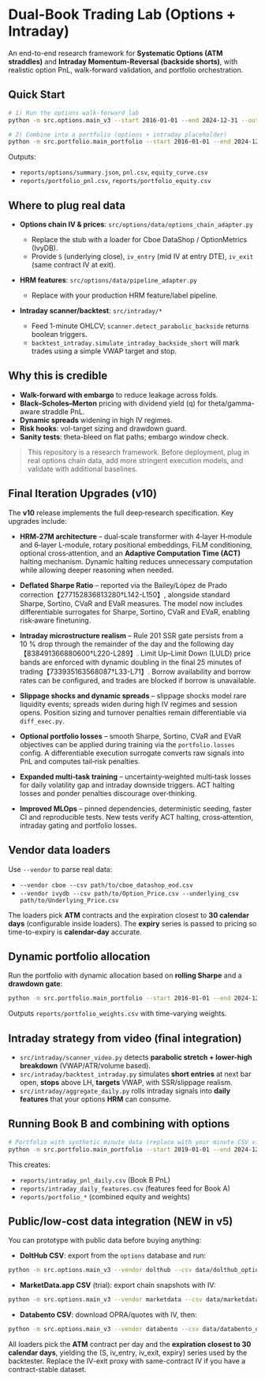 
# Dual-Book Trading Lab (Options + Intraday)

An end-to-end research framework for **Systematic Options (ATM straddles)** and **Intraday Momentum-Reversal (backside shorts)**, with realistic option PnL, walk-forward validation, and portfolio orchestration.

## Quick Start

```bash
# 1) Run the options walk-forward lab
python -m src.options.main_v3 --start 2016-01-01 --end 2024-12-31 --outdir reports/options

# 2) Combine into a portfolio (options + intraday placeholder)
python -m src.portfolio.main_portfolio --start 2016-01-01 --end 2024-12-31 --alloc_options 0.7
```

Outputs:
- `reports/options/summary.json`, `pnl.csv`, `equity_curve.csv`
- `reports/portfolio_pnl.csv`, `reports/portfolio_equity.csv`

## Where to plug real data

- **Options chain IV & prices**: `src/options/data/options_chain_adapter.py`
  - Replace the stub with a loader for Cboe DataShop / OptionMetrics (IvyDB).
  - Provide `S` (underlying close), `iv_entry` (mid IV at entry DTE), `iv_exit` (same contract IV at exit).

- **HRM features**: `src/options/data/pipeline_adapter.py`
  - Replace with your production HRM feature/label pipeline.

- **Intraday scanner/backtest**: `src/intraday/*` 
  - Feed 1-minute OHLCV; `scanner.detect_parabolic_backside` returns boolean triggers.
  - `backtest_intraday.simulate_intraday_backside_short` will mark trades using a simple VWAP target and stop.

## Why this is credible

- **Walk-forward with embargo** to reduce leakage across folds.
- **Black–Scholes–Merton** pricing with dividend yield (q) for theta/gamma-aware straddle PnL.
- **Dynamic spreads** widening in high IV regimes.
- **Risk hooks**: vol-target sizing and drawdown guard.
- **Sanity tests**: theta-bleed on flat paths; embargo window check.

> This repository is a research framework. Before deployment, plug in real options chain data, add more stringent execution models, and validate with additional baselines.

## Final Iteration Upgrades (v10)
The **v10** release implements the full deep‑research specification.  Key upgrades include:

* **HRM‑27M architecture** – dual‑scale transformer with 4‑layer H‑module and 6‑layer L‑module, rotary positional embeddings, FiLM conditioning, optional cross‑attention, and an **Adaptive Computation Time (ACT)** halting mechanism.  Dynamic halting reduces unnecessary computation while allowing deeper reasoning when needed.

* **Deflated Sharpe Ratio** – reported via the Bailey/López de Prado correction【277152836813280†L142-L150】, alongside standard Sharpe, Sortino, CVaR and EVaR measures.  The model now includes differentiable surrogates for Sharpe, Sortino, CVaR and EVaR, enabling risk‑aware finetuning.

* **Intraday microstructure realism** – Rule 201 SSR gate persists from a 10 % drop through the remainder of the day and the following day【838491366880600†L220-L289】.  Limit Up–Limit Down (LULD) price bands are enforced with dynamic doubling in the final 25 minutes of trading【733935163568087†L33-L71】.  Borrow availability and borrow rates can be configured, and trades are blocked if borrow is unavailable.

* **Slippage shocks and dynamic spreads** – slippage shocks model rare liquidity events; spreads widen during high IV regimes and session opens.  Position sizing and turnover penalties remain differentiable via `diff_exec.py`.

* **Optional portfolio losses** – smooth Sharpe, Sortino, CVaR and EVaR objectives can be applied during training via the `portfolio.losses` config.  A differentiable execution surrogate converts raw signals into PnL and computes tail‑risk penalties.

* **Expanded multi‑task training** – uncertainty‑weighted multi‑task losses for daily volatility gap and intraday downside triggers.  ACT halting losses and ponder penalties discourage over‑thinking.

* **Improved MLOps** – pinned dependencies, deterministic seeding, faster CI and reproducible tests.  New tests verify ACT halting, cross‑attention, intraday gating and portfolio losses.

## Vendor data loaders
Use `--vendor` to parse real data:
- `--vendor cboe --csv path/to/cboe_datashop_eod.csv`
- `--vendor ivydb --csv path/to/Option_Price.csv --underlying_csv path/to/Underlying_Price.csv`

The loaders pick **ATM** contracts and the expiration closest to **30 calendar days** (configurable inside loaders). The **expiry** series is passed to pricing so time-to-expiry is **calendar-day** accurate.

## Dynamic portfolio allocation
Run the portfolio with dynamic allocation based on **rolling Sharpe** and a **drawdown gate**:
```bash
python -m src.portfolio.main_portfolio --start 2016-01-01 --end 2024-12-31 --dynamic
```
Outputs `reports/portfolio_weights.csv` with time-varying weights.

## Intraday strategy from video (final integration)
- `src/intraday/scanner_video.py` detects **parabolic stretch + lower-high breakdown** (VWAP/ATR/volume based).
- `src/intraday/backtest_intraday.py` simulates **short entries** at next bar open, **stops** above LH, **targets** VWAP, with SSR/slippage realism.
- `src/intraday/aggregate_daily.py` rolls intraday signals into **daily features** that your options **HRM** can consume.

## Running Book B and combining with options
```bash
# Portfolio with synthetic minute data (replace with your minute CSV via --minute_csv)
python -m src.portfolio.main_portfolio --start 2019-01-01 --end 2024-12-31 --dynamic
```
This creates:
- `reports/intraday_pnl_daily.csv` (Book B PnL)
- `reports/intraday_daily_features.csv` (features feed for Book A)
- `reports/portfolio_*` (combined equity and weights)

## Public/low-cost data integration (NEW in v5)
You can prototype with public data before buying anything:
- **DoltHub CSV**: export from the `options` database and run:
```bash
python -m src.options.main_v3 --vendor dolthub --csv data/dolthub_option_chain.csv --symbol TSLA --style american
```
- **MarketData.app CSV** (trial): export chain snapshots with IV:
```bash
python -m src.options.main_v3 --vendor marketdata --csv data/marketdata_chain.csv --symbol SPY --style american
```
- **Databento CSV**: download OPRA/quotes with IV, then:
```bash
python -m src.options.main_v3 --vendor databento --csv data/databento_opra.csv --symbol SPX --style european
```
All loaders pick the **ATM** contract per day and the **expiration closest to 30 calendar days**, yielding the (S, iv_entry, iv_exit, expiry) series used by the backtester. Replace the IV-exit proxy with same-contract IV if you have a contract-stable dataset.
